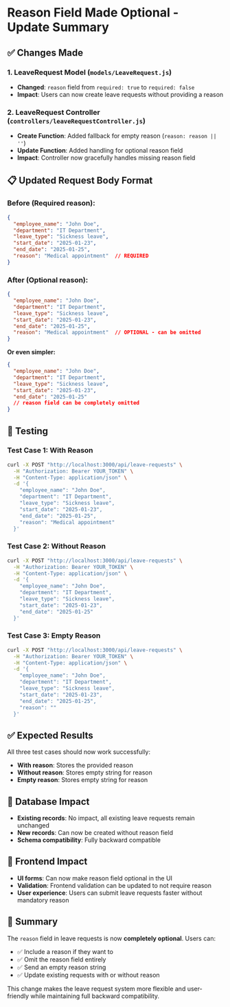 # Reason Field Made Optional - Update Summary

## ✅ **Changes Made**

### **1. LeaveRequest Model (`models/LeaveRequest.js`)**
- **Changed**: `reason` field from `required: true` to `required: false`
- **Impact**: Users can now create leave requests without providing a reason

### **2. LeaveRequest Controller (`controllers/leaveRequestController.js`)**
- **Create Function**: Added fallback for empty reason (`reason: reason || ''`)
- **Update Function**: Added handling for optional reason field
- **Impact**: Controller now gracefully handles missing reason field

## 📋 **Updated Request Body Format**

### **Before (Required reason):**
```json
{
  "employee_name": "John Doe",
  "department": "IT Department",
  "leave_type": "Sickness leave",
  "start_date": "2025-01-23",
  "end_date": "2025-01-25",
  "reason": "Medical appointment"  // REQUIRED
}
```

### **After (Optional reason):**
```json
{
  "employee_name": "John Doe",
  "department": "IT Department", 
  "leave_type": "Sickness leave",
  "start_date": "2025-01-23",
  "end_date": "2025-01-25",
  "reason": "Medical appointment"  // OPTIONAL - can be omitted
}
```

**Or even simpler:**
```json
{
  "employee_name": "John Doe",
  "department": "IT Department",
  "leave_type": "Sickness leave", 
  "start_date": "2025-01-23",
  "end_date": "2025-01-25"
  // reason field can be completely omitted
}
```

## 🧪 **Testing**

### **Test Case 1: With Reason**
```bash
curl -X POST "http://localhost:3000/api/leave-requests" \
  -H "Authorization: Bearer YOUR_TOKEN" \
  -H "Content-Type: application/json" \
  -d '{
    "employee_name": "John Doe",
    "department": "IT Department",
    "leave_type": "Sickness leave",
    "start_date": "2025-01-23",
    "end_date": "2025-01-25",
    "reason": "Medical appointment"
  }'
```

### **Test Case 2: Without Reason**
```bash
curl -X POST "http://localhost:3000/api/leave-requests" \
  -H "Authorization: Bearer YOUR_TOKEN" \
  -H "Content-Type: application/json" \
  -d '{
    "employee_name": "John Doe",
    "department": "IT Department",
    "leave_type": "Sickness leave",
    "start_date": "2025-01-23",
    "end_date": "2025-01-25"
  }'
```

### **Test Case 3: Empty Reason**
```bash
curl -X POST "http://localhost:3000/api/leave-requests" \
  -H "Authorization: Bearer YOUR_TOKEN" \
  -H "Content-Type: application/json" \
  -d '{
    "employee_name": "John Doe",
    "department": "IT Department",
    "leave_type": "Sickness leave",
    "start_date": "2025-01-23",
    "end_date": "2025-01-25",
    "reason": ""
  }'
```

## ✅ **Expected Results**

All three test cases should now work successfully:
- **With reason**: Stores the provided reason
- **Without reason**: Stores empty string for reason
- **Empty reason**: Stores empty string for reason

## 🔄 **Database Impact**

- **Existing records**: No impact, all existing leave requests remain unchanged
- **New records**: Can now be created without reason field
- **Schema compatibility**: Fully backward compatible

## 📝 **Frontend Impact**

- **UI forms**: Can now make reason field optional in the UI
- **Validation**: Frontend validation can be updated to not require reason
- **User experience**: Users can submit leave requests faster without mandatory reason

## 🎯 **Summary**

The `reason` field in leave requests is now **completely optional**. Users can:
- ✅ Include a reason if they want to
- ✅ Omit the reason field entirely  
- ✅ Send an empty reason string
- ✅ Update existing requests with or without reason

This change makes the leave request system more flexible and user-friendly while maintaining full backward compatibility.
